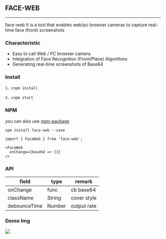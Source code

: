 ## FACE-WEB
---
face-web It is a tool that enables web/pc browser cameras to capture real-time face (front) screenshots

### Characteristic
- Easy to call Web / PC browser camera
- Integration of Face Recognition (Front/Plane) Algorithms
- Generating real-time screenshots of Base64


### Install

```
1、cnpm install
```

```
2、cnpm start
```

### NPM
you can also use [npm-package](https://www.npmjs.com/package/face-web)

```
npm install face-web --save
```

```
import { FaceWeb } from 'face-web';

<FaceWeb
  onChange={base64 => {}}
/>
```

### API

|  field   | type  | remark |
|  ----  | ----  | ---- |
| onChange  | func | cb base64 |
| className  | String | cover style |
| debounceTime  | Number | output rate |

### Demo Img

![](https://p1-juejin.byteimg.com/tos-cn-i-k3u1fbpfcp/7687df9d80024dc98f9a13bf2badee7f~tplv-k3u1fbpfcp-watermark.image)
